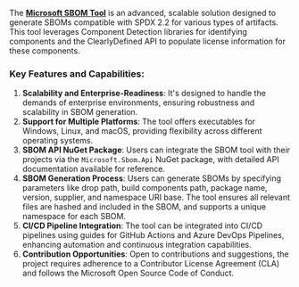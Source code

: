 The **[Microsoft SBOM Tool](https://github.com/microsoft/sbom-tool)** is an advanced, scalable solution designed to generate SBOMs compatible with SPDX 2.2 for various types of artifacts. This tool leverages Component Detection libraries for identifying components and the ClearlyDefined API to populate license information for these components.

### Key Features and Capabilities:
1. **Scalability and Enterprise-Readiness**: It's designed to handle the demands of enterprise environments, ensuring robustness and scalability in SBOM generation.
2. **Support for Multiple Platforms**: The tool offers executables for Windows, Linux, and macOS, providing flexibility across different operating systems.
3. **SBOM API NuGet Package**: Users can integrate the SBOM tool with their projects via the `Microsoft.Sbom.Api` NuGet package, with detailed API documentation available for reference.
4. **SBOM Generation Process**: Users can generate SBOMs by specifying parameters like drop path, build components path, package name, version, supplier, and namespace URI base. The tool ensures all relevant files are hashed and included in the SBOM, and supports a unique namespace for each SBOM.
5. **CI/CD Pipeline Integration**: The tool can be integrated into CI/CD pipelines using guides for GitHub Actions and Azure DevOps Pipelines, enhancing automation and continuous integration capabilities.
7. **Contribution Opportunities**: Open to contributions and suggestions, the project requires adherence to a Contributor License Agreement (CLA) and follows the Microsoft Open Source Code of Conduct.